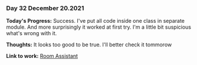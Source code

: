 ### Day 32 December 20.2021

**Today's Progress:** Success. I've put all code inside one class in separate module. And more surprisingly it worked at first try. I'm a little bit suspicious what's wrong with it.

**Thoughts:** It looks too good to be true. I'll better check it tommorow

**Link to work:** [Room Assistant](https://github.com/Pablo203/RoomAssistant/)